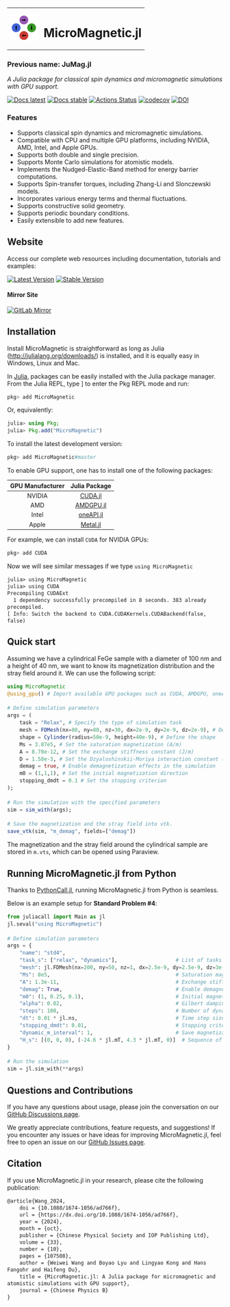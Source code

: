 <table>
  <tr>
    <td><img src="docs/src/public/logo.svg" alt="Logo" width="64"/></td>
    <td><h1>MicroMagnetic.jl</h1></td>
  </tr>
</table>

### **Previous name: JuMag.jl**
_A Julia package for classical spin dynamics and micromagnetic simulations with GPU support._

[![Docs latest](https://img.shields.io/badge/docs-latest-blue.svg)](https://magneticsimulation.github.io/MicroMagnetic.jl/dev/)
[![Docs stable](https://img.shields.io/badge/docs-stable-blue.svg)](https://magneticsimulation.github.io/MicroMagnetic.jl/stable/)
[![Actions Status](https://github.com/magneticsimulation/MicroMagnetic.jl/workflows/CI/badge.svg)](https://github.com/magneticsimulation/MicroMagnetic.jl/actions)
[![codecov](https://codecov.io/github/magneticsimulation/MicroMagnetic.jl/branch/master/graph/badge.svg?token=2t4oGYcWUu)](https://codecov.io/github/magneticsimulation/MicroMagnetic.jl)
[![DOI](https://img.shields.io/badge/DOI-10.1088%2F1674--1056%2Fad766f-blue)](https://doi.org/10.1088/1674-1056/ad766f)

### Features

- Supports classical spin dynamics and micromagnetic simulations.
- Compatible with CPU and multiple GPU platforms, including NVIDIA, AMD, Intel, and Apple GPUs.
- Supports both double and single precision.
- Supports Monte Carlo simulations for atomistic models.
- Implements the Nudged-Elastic-Band method for energy barrier computations.
- Supports Spin-transfer torques, including Zhang-Li and Slonczewski models.
- Incorporates various energy terms and thermal fluctuations.
- Supports constructive solid geometry.
- Supports periodic boundary conditions.
- Easily extensible to add new features.

## Website
Access our complete web resources including documentation, tutorials and examples:

[![Latest Version](https://img.shields.io/badge/website-latest-blue?style=flat-square&logo=github)](https://magneticsimulation.github.io/MicroMagnetic.jl/dev/)
[![Stable Version](https://img.shields.io/badge/website-stable-blue?style=flat-square&logo=github)](https://magneticsimulation.github.io/MicroMagnetic.jl/stable/)  

#### Mirror Site 
[![GitLab Mirror](https://img.shields.io/badge/mirror-gitlab-blue?style=flat-square&logo=gitlab)](https://magneticsimulation.gitlab.io/MicroMagnetic.jl/)  

## Installation

Install MicroMagnetic is straightforward as long as Julia (<http://julialang.org/downloads/>) is installed, and it is equally easy in Windows, Linux and Mac.  

In [Julia](http://julialang.org), packages can be easily installed with the Julia package manager.
From the Julia REPL, type ] to enter the Pkg REPL mode and run:

```julia
pkg> add MicroMagnetic
```

Or, equivalently:

```julia
julia> using Pkg;
julia> Pkg.add("MicroMagnetic")
```

To install the latest development version:
```julia
pkg> add MicroMagnetic#master
```


To enable GPU support, one has to install one of the following packages:

| GPU Manufacturer      | Julia Package                                      |
| :------------------:  | :-----------------------------------------------:  |
| NVIDIA                | [CUDA.jl](https://github.com/JuliaGPU/CUDA.jl)     |
| AMD                   | [AMDGPU.jl](https://github.com/JuliaGPU/AMDGPU.jl) |
| Intel                 | [oneAPI.jl](https://github.com/JuliaGPU/oneAPI.jl) |
| Apple                 | [Metal.jl](https://github.com/JuliaGPU/Metal.jl)   |

For example, we can install `CUDA` for NVIDIA GPUs:

```julia
pkg> add CUDA
```

Now we will see similar messages if we type `using MicroMagnetic`

```
julia> using MicroMagnetic
julia> using CUDA
Precompiling CUDAExt
  1 dependency successfully precompiled in 8 seconds. 383 already precompiled.
[ Info: Switch the backend to CUDA.CUDAKernels.CUDABackend(false, false)
```


## Quick start
Assuming we have a cylindrical FeGe sample with a diameter of 100 nm and a height of 40 nm, we want to know 
its magnetization distribution and the stray field around it. We can use the following script: 

```julia
using MicroMagnetic
@using_gpu() # Import available GPU packages such as CUDA, AMDGPU, oneAPI, or Metal

# Define simulation parameters
args = (
    task = "Relax", # Specify the type of simulation task
    mesh = FDMesh(nx=80, ny=80, nz=30, dx=2e-9, dy=2e-9, dz=2e-9), # Define the mesh grid
    shape = Cylinder(radius=50e-9, height=40e-9), # Define the shape 
    Ms = 3.87e5, # Set the saturation magnetization (A/m)
    A = 8.78e-12, # Set the exchange stiffness constant (J/m)
    D = 1.58e-3, # Set the Dzyaloshinskii-Moriya interaction constant (J/m^2)
    demag = true, # Enable demagnetization effects in the simulation
    m0 = (1,1,1), # Set the initial magnetization direction
    stopping_dmdt = 0.1 # Set the stopping criterion 
);

# Run the simulation with the specified parameters
sim = sim_with(args); 

# Save the magnetization and the stray field into vtk.
save_vtk(sim, "m_demag", fields=["demag"]) 
```
The magnetization and the stray field around the cylindrical sample are stored in `m.vts`, which can be opened using Paraview. 

## Running MicroMagnetic.jl from Python

Thanks to [PythonCall.jl](https://github.com/JuliaPy/PythonCall.jl), running MicroMagnetic.jl from Python is seamless.

Below is an example setup for **Standard Problem #4**:

```python
from juliacall import Main as jl
jl.seval("using MicroMagnetic")

# Define simulation parameters
args = {
    "name": "std4",
    "task_s": ["relax", "dynamics"],                   # List of tasks to perform
    "mesh": jl.FDMesh(nx=200, ny=50, nz=1, dx=2.5e-9, dy=2.5e-9, dz=3e-9),  # Julia FDMesh object
    "Ms": 8e5,                                         # Saturation magnetization (A/m)
    "A": 1.3e-11,                                      # Exchange stiffness constant (J/m)
    "demag": True,                                     # Enable demagnetization
    "m0": (1, 0.25, 0.1),                              # Initial magnetization vector
    "alpha": 0.02,                                     # Gilbert damping coefficient
    "steps": 100,                                      # Number of dynamic simulation steps
    "dt": 0.01 * jl.ns,                                # Time step size (0.01 ns)
    "stopping_dmdt": 0.01,                             # Stopping criterion for relaxation
    "dynamic_m_interval": 1,                           # Save magnetization at each step
    "H_s": [(0, 0, 0), (-24.6 * jl.mT, 4.3 * jl.mT, 0)]  # Sequence of applied magnetic fields
}

# Run the simulation
sim = jl.sim_with(**args)
```

## Questions and Contributions

If you have any questions about usage, please join the conversation on our [GitHub Discussions page](https://github.com/magneticsimulation/MicroMagnetic.jl/discussions). 

We greatly appreciate contributions, feature requests, and suggestions! If you encounter any issues or have ideas for improving MicroMagnetic.jl, feel free to open an issue on our [GitHub Issues page](https://github.com/magneticsimulation/MicroMagnetic.jl/issues).

## Citation

If you use MicroMagnetic.jl in your research,  please cite the following publication:

```
@article{Wang_2024,
    doi = {10.1088/1674-1056/ad766f},
    url = {https://dx.doi.org/10.1088/1674-1056/ad766f},
    year = {2024},
    month = {oct},
    publisher = {Chinese Physical Society and IOP Publishing Ltd},
    volume = {33},
    number = {10},
    pages = {107508},
    author = {Weiwei Wang and Boyao Lyu and Lingyao Kong and Hans Fangohr and Haifeng Du},
    title = {MicroMagnetic.jl: A Julia package for micromagnetic and atomistic simulations with GPU support},
    journal = {Chinese Physics B}
}
```

